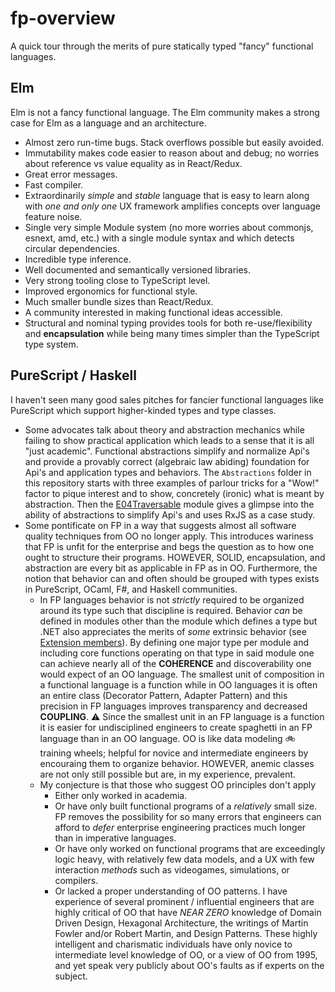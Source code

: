 # fp-overview

A quick tour through the merits of pure statically typed "fancy" functional languages.

## Elm

Elm is not a fancy functional language. The Elm community makes a strong case for Elm as a language and an architecture.

- Almost zero run-time bugs. Stack overflows possible but easily avoided.
- Immutability makes code easier to reason about and debug; no worries about reference vs value equality as in React/Redux.
- Great error messages.
- Fast compiler.
- Extraordinarily _simple_ and _stable_ language that is easy to learn along with _one and only one_ UX framework amplifies concepts over language feature noise.
- Single very simple Module system (no more worries about commonjs, esnext, amd, etc.) with a single module syntax and which detects circular dependencies.
- Incredible type inference.
- Well documented and semantically versioned libraries.
- Very strong tooling close to TypeScript level.
- Improved ergonomics for functional style.
- Much smaller bundle sizes than React/Redux.
- A community interested in making functional ideas accessible.
- Structural and nominal typing provides tools for both re-use/flexibility and **encapsulation** while being many times simpler than the TypeScript type system.

## PureScript / Haskell

I haven't seen many good sales pitches for fancier functional languages like PureScript which support higher-kinded types and type classes.

- Some advocates talk about theory and abstraction mechanics while failing to show practical application which leads to a sense that it is all "just academic".
Functional abstractions simplify and normalize Api's and provide a provably correct (algebraic law abiding) foundation for Api's and application types and behaviors.
The `Abstractions` folder in this repository starts with three examples of parlour tricks for a "Wow!" factor to pique interest and to show, concretely (ironic) what is
meant by abstraction. Then the [E04Traversable](./src/Abstraction/E03Traversable.purs) module gives a glimpse into the ability of abstractions to simplify Api's and uses RxJS
as a case study.
- Some pontificate on FP in a way that suggests almost all software quality techniques from OO no longer apply. This introduces wariness that FP is unfit for the enterprise and begs
the question as to how one ought to structure their programs. HOWEVER, SOLID, encapsulation, and abstraction are every bit as applicable in FP as in OO. Furthermore, the notion that behavior
can and often should be grouped with types exists in PureScript, OCaml, F#, and Haskell communities.
  - In FP languages behavior is not _strictly_ required to be organized around its type such that discipline is required. Behavior _can_ be defined in modules other than the module which defines a type but .NET
  also appreciates the merits of _some_ extrinsic behavior (see [Extension members](https://learn.microsoft.com/en-us/dotnet/csharp/programming-guide/classes-and-structs/extension-methods)).
  By defining one major type per module and including core functions operating on that type in said module one can achieve nearly all of the **COHERENCE** and discoverability one would expect of an OO language.
  The smallest unit of composition in a functional language is a function while in OO languages it is often an entire class (Decorator Pattern, Adapter Pattern) and this precision in FP languages
  improves transparency and decreased **COUPLING**. ⚠️ Since the smallest unit in an FP language is a function it is easier for undisciplined engineers to create spaghetti in an FP language than in an OO language.
  OO is like data modeling 🚲 training wheels; helpful for novice and intermediate engineers by encouraing them to organize behavior. HOWEVER, anemic classes are not only still possible but
  are, in my experience, prevalent.
  - My conjecture is that those who suggest OO principles don't apply
    - Either only worked in academia.
    - Or have only built functional programs of a _relatively_ small size. FP removes the possibility for so many errors that engineers can afford to _defer_ enterprise
    engineering practices much longer than in imperative languages.
    - Or have only worked on functional programs that are exceedingly logic heavy, with relatively few data models, and a UX with few interaction _methods_ such as videogames, simulations,
    or compilers.
    - Or lacked a proper understanding of OO patterns. I have experience of several prominent / influential engineers that are highly critical of OO that have _NEAR ZERO_ knowledge of
    Domain Driven Design, Hexagonal Architecture, the writings of Martin Fowler and/or Robert Martin, and Design Patterns. These highly intelligent and charismatic individuals have only novice
    to intermediate level knowledge of OO, or a view of OO from 1995, and yet speak very publicly about OO's faults as if experts on the subject.
